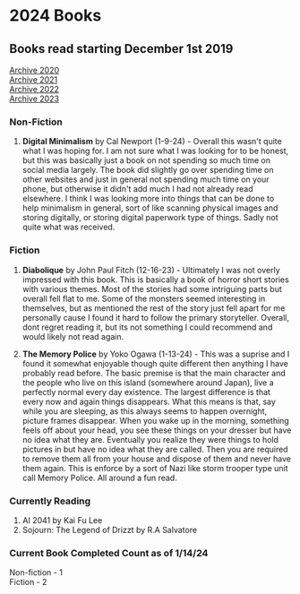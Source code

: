# 2024 Books

## Books read starting December 1st 2019
[Archive 2020](https://github.com/Tsukiyonocm/Reading-List/blob/main/README-2020.md)\
[Archive 2021](https://github.com/Tsukiyonocm/Reading-List/blob/main/README-2021.md)\
[Archive 2022](https://github.com/Tsukiyonocm/Reading-List/blob/main/README-2022.md)\
[Archive 2023](https://github.com/Tsukiyonocm/Reading-List/blob/main/README-2023.md)

### Non-Fiction
1. <b>Digital Minimalism</b> by Cal Newport (1-9-24) - Overall this wasn't quite what I was hoping for. I am not sure what I was looking for to be honest, but this was basically just a book on not spending so much time on social media largely. The book did slightly go over spending time on other websites and just in general not spending much time on your phone, but otherwise it didn't add much I had not already read elsewhere. I think I was looking more into things that can be done to help minimalism in general, sort of like scanning physical images and storing digitally, or storing digital paperwork type of things. Sadly not quite what was received.

### Fiction
1. <b>Diabolique</b> by John Paul Fitch (12-16-23) - Ultimately I was not overly impressed with this book. This is basically a book of horror short stories with various themes. Most of the stories had some intriguing parts but overall fell flat to me. Some of the monsters seemed interesting in themselves, but as mentioned the rest of the story just fell apart for me personally cause I found it hard to follow the primary storyteller. Overall, dont regret reading it, but its not something I could recommend and would likely not read again.

2. <b>The Memory Police</b> by Yoko Ogawa (1-13-24) - This was a suprise and I found it somewhat enjoyable though quite different then anything I have probably read before. The basic premise is that the main character and the people who live on this island (somewhere around Japan), live a perfectly normal every day existence. The largest difference is that every now and again things disappears. What this means is that, say while you are sleeping, as this always seems to happen overnight, picture frames disappear. When you wake up in the morning, something feels off about your head, you see these things on your dresser but have no idea what they are. Eventually you realize they were things to hold pictures in but have no idea what they are called. Then you are required to remove them all from your house and dispose of them and never have them again. This is enforce by a sort of Nazi like storm trooper type unit call Memory Police. All around a fun read.


### Currently Reading

1.	AI 2041 by Kai Fu Lee
2.	Sojourn: The Legend of Drizzt by R.A Salvatore

### Current Book Completed Count as of 1/14/24

Non-fiction - 1\
Fiction - 2






